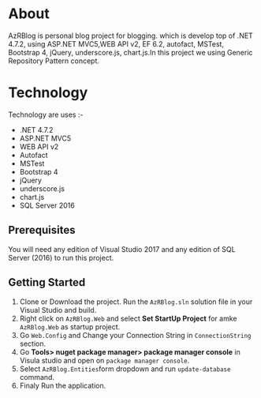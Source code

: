 # About
AzRBlog is personal blog project for blogging. which is develop top of .NET 4.7.2, using ASP.NET MVC5,WEB API v2, EF 6.2, autofact, MSTest, Bootstrap 4, jQuery, underscore.js, chart.js.In this project we using Generic Repository Pattern concept.

# Technology

Technology are uses :- 

- .NET 4.7.2
- ASP.NET MVC5
- WEB API v2
- Autofact
- MSTest
- Bootstrap 4
- jQuery
- underscore.js
- chart.js
- SQL Server 2016


## Prerequisites
You will need any edition of Visual Studio 2017 and any edition of SQL Server (2016) to run this project.

## Getting Started
1. Clone or Download the project. Run the ```AzRBlog.sln``` solution file in your Visual Studio and build.
2. Right click on ``AzRBlog.Web`` and select **Set StartUp Project** for amke ``AzRBlog.Web`` as startup project.
3. Go ``Web.Config`` and Change your Connection String in ``ConnectionString`` section.
4. Go **Tools> nuget package manager> package manager console** in Visula studio and open on ``package manager console``.
5. Select ``AzRBlog.Entities``form dropdown and run ``update-database`` command.
6. Finaly Run the application.

